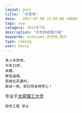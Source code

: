 ```yaml
---
layout: post
title:  "许世伟"
date:   2017-07-09 15:05:00 +0800
tags: xsw
category: 2017年7月
description: "许世伟自我介绍"
keywords: xushiwei,许世伟,简介
type: coding
user: kevis
---
```

```
本人许世伟，
今年23岁，
未婚，
家在运城，
现居北京通州，
屌丝一枚，却已俘女神芳心！
```
毕业于[太原理工大学](http://ie.tyut.edu.cn/cn/index.html)
```
软件工程 学士
```
  


